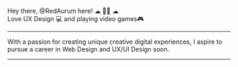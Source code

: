 Hey there, @RedAurum here! ☁ 👋🚀 ☁ <br>
Love UX Design 💻 and playing video games🎮 
<hr>
With a passion for creating unique creative digital experiences, I aspire to pursue a career in Web Design and UX/UI Design soon.
<hr>
<!---
RedAurum/RedAurum is a ✨ special ✨ repository because its `README.md` (this file) appears on your GitHub profile.
You can click the Preview link to take a look at your changes.
--->

